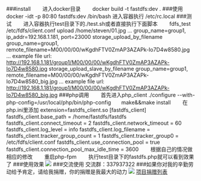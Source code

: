 ###install
        进入docker目录
        docker build -t  fastdfs:dev .
###使用
        docker -idt -p 80:80 fastdfs:dev /bin/bash
        进入容器执行
        /etc/rc.local
###测试
        进入容器执行test目录下的./test.sh或者直接执行下面脚本
        fdfs_test /etc/fdfs/client.conf upload /home/steven/01.jpg
        ...
        group_name=group1, ip_addr=192.168.1.181, port=23000
        storage_upload_by_filename
        group_name=group1, remote_filename=M00/00/00/wKgdhFTV0ZmAP3AZAPk-Io7D4w8580.jpg
        ...
        example file url: http://192.168.1.181/group1/M00/00/00/wKgdhFTV0ZmAP3AZAPk-Io7D4w8580.jpg
        storage_upload_slave_by_filename
        group_name=group1, remote_filename=M00/00/00/wKgdhFTV0ZmAP3AZAPk-Io7D4w8580_big.jpg
        ...
        example file url: http://192.168.1.181/group1/M00/00/00/wKgdhFTV0ZmAP3AZAPk-Io7D4w8580_big.jpg
 ###php调用
        首先进入php_client
        ./configure --with-php-config=/usr/local/php/bin/php-config
        make&&make install
        在php.ini里添加
        extension=fastdfs_client.so
        [fastdfs_client]
        fastdfs_client.base_path = /home/fastdfs/fastdfs
        fastdfs_client.connect_timeout = 2
        fastdfs_client.network_timeout = 60
        fastdfs_client.log_level = info
        fastdfs_client.log_filename =
        fastdfs_client.tracker_group_count = 1
        fastdfs_client.tracker_group0 = /etc/fdfs/client.conf
        fastdfs_client.use_connection_pool = true
        fastdfs_client.connection_pool_max_idle_time = 3600
        根据自己的情况做相应的修改
        重启php-fpm
        执行test目录下的fastdfs.php就可以看到效果了
###使用效果
![](https://github.com/qieangel2013/ngx-fastdfs/blob/master/images/cut.png)
###交流使用
	交流群：337937322
###如果你对我的辛勤劳动给予肯定，请给我捐赠，你的捐赠是我最大的动力
![](https://github.com/qieangel2013/zys/blob/master/public/images/pay.png)
[项目捐赠列表](https://github.com/qieangel2013/zys/wiki/%E9%A1%B9%E7%9B%AE%E6%8D%90%E8%B5%A0)
